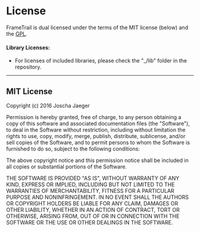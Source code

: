 # License

FrameTrail is dual licensed under the terms of the MIT license (below) and the [GPL](http://www.gnu.org/licenses/gpl-3.0.html).

#### Library Licenses:

* For licenses of included libraries, please check the "_/lib" folder in the repository.

---

## MIT License

Copyright (c) 2016 Joscha Jaeger

Permission is hereby granted, free of charge, to any person obtaining a copy of this software and associated documentation files (the "Software"), to deal in the Software without restriction, including without limitation the rights to use, copy, modify, merge, publish, distribute, sublicense, and/or sell copies of the Software, and to permit persons to whom the Software is furnished to do so, subject to the following conditions:

The above copyright notice and this permission notice shall be included in all copies or substantial portions of the Software.

THE SOFTWARE IS PROVIDED "AS IS", WITHOUT WARRANTY OF ANY KIND, EXPRESS OR IMPLIED, INCLUDING BUT NOT LIMITED TO THE WARRANTIES OF MERCHANTABILITY, FITNESS FOR A PARTICULAR PURPOSE AND NONINFRINGEMENT. IN NO EVENT SHALL THE AUTHORS OR COPYRIGHT HOLDERS BE LIABLE FOR ANY CLAIM, DAMAGES OR OTHER LIABILITY, WHETHER IN AN ACTION OF CONTRACT, TORT OR OTHERWISE, ARISING FROM, OUT OF OR IN CONNECTION WITH THE SOFTWARE OR THE USE OR OTHER DEALINGS IN THE SOFTWARE.